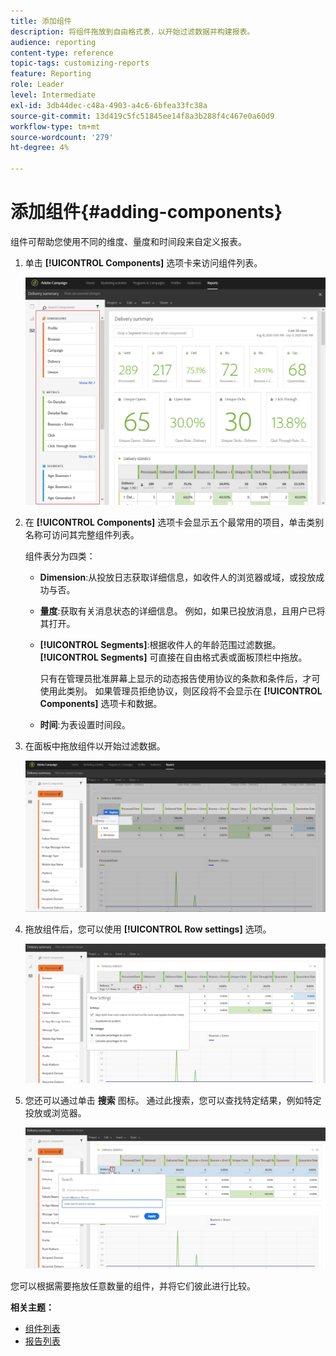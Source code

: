 ```yaml
---
title: 添加组件
description: 将组件拖放到自由格式表，以开始过滤数据并构建报表。
audience: reporting
content-type: reference
topic-tags: customizing-reports
feature: Reporting
role: Leader
level: Intermediate
exl-id: 3db44dec-c48a-4903-a4c6-6bfea33fc38a
source-git-commit: 13d419c5fc51845ee14f8a3b288f4c467e0a60d9
workflow-type: tm+mt
source-wordcount: '279'
ht-degree: 4%

---
```


# 添加组件{#adding-components}

组件可帮助您使用不同的维度、量度和时间段来自定义报表。

1. 单击 **[!UICONTROL Components]** 选项卡来访问组件列表。

   ![](assets/dynamic_report_components.png)

1. 在 **[!UICONTROL Components]** 选项卡会显示五个最常用的项目，单击类别名称可访问其完整组件列表。

   组件表分为四类：

   * **Dimension**:从投放日志获取详细信息，如收件人的浏览器或域，或投放成功与否。
   * **量度**:获取有关消息状态的详细信息。 例如，如果已投放消息，且用户已将其打开。
   * **[!UICONTROL Segments]**:根据收件人的年龄范围过滤数据。 **[!UICONTROL Segments]** 可直接在自由格式表或面板顶栏中拖放。

      只有在管理员批准屏幕上显示的动态报告使用协议的条款和条件后，才可使用此类别。 如果管理员拒绝协议，则区段将不会显示在 **[!UICONTROL Components]** 选项卡和数据。

   * **时间**:为表设置时间段。

1. 在面板中拖放组件以开始过滤数据。

   ![](assets/dynamic_report_components_2.png)

1. 拖放组件后，您可以使用 **[!UICONTROL Row settings]** 选项。

   ![](assets/dynamic_report_components_3.png)

1. 您还可以通过单击 **搜索** 图标。 通过此搜索，您可以查找特定结果，例如特定投放或浏览器。

   ![](assets/dynamic_report_components_4.png)

您可以根据需要拖放任意数量的组件，并将它们彼此进行比较。

**相关主题：**

* [组件列表](../../reporting/using/list-of-components-.md)
* [报告列表](../../reporting/using/defining-the-report-period.md)
